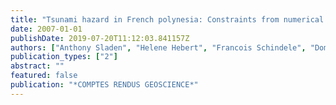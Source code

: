 ```yaml
---
title: "Tsunami hazard in French polynesia: Constraints from numerical modelling"
date: 2007-01-01
publishDate: 2019-07-20T11:12:03.841157Z
authors: ["Anthony Sladen", "Helene Hebert", "Francois Schindele", "Dominique Reymond"]
publication_types: ["2"]
abstract: ""
featured: false
publication: "*COMPTES RENDUS GEOSCIENCE*"
---
```


